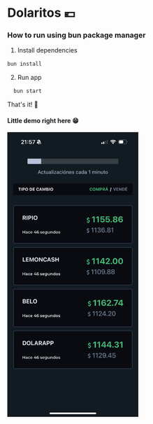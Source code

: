 # Dolaritos 💶
### How to run using bun package manager
1. Install dependencies
```sh
bun install
```
2. Run app
```sh
  bun start
```

That's it! 🥳
#### Little demo right here 😁

<img src="/public/images/Demoo.png" alt="Demo" width="300">
